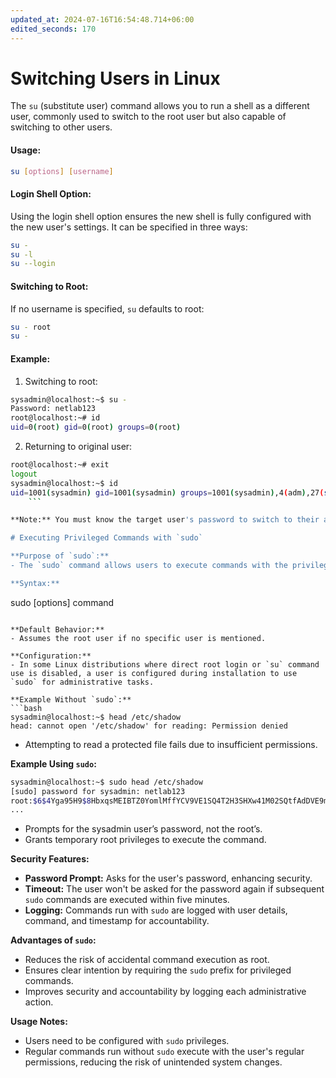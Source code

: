 ```yaml
---
updated_at: 2024-07-16T16:54:48.714+06:00
edited_seconds: 170
---
```

# Switching Users in Linux

The `su` (substitute user) command allows you to run a shell as a different user, commonly used to switch to the root user but also capable of switching to other users.

#### Usage:
```bash
su [options] [username]
```

#### Login Shell Option:
Using the login shell option ensures the new shell is fully configured with the new user's settings. It can be specified in three ways:
```bash
su -
su -l
su --login
```

#### Switching to Root:
If no username is specified, `su` defaults to root:
```bash
su - root
su -
```

#### Example:
1. Switching to root:
```bash
sysadmin@localhost:~$ su -
Password: netlab123
root@localhost:~# id
uid=0(root) gid=0(root) groups=0(root)
```

2. Returning to original user:
```bash
root@localhost:~# exit
logout
sysadmin@localhost:~$ id
uid=1001(sysadmin) gid=1001(sysadmin) groups=1001(sysadmin),4(adm),27(sudo)
    ```

**Note:** You must know the target user's password to switch to their account using `su`.

# Executing Privileged Commands with `sudo`

**Purpose of `sudo`:**
- The `sudo` command allows users to execute commands with the privileges of another user, typically the root user.

**Syntax:**
```
sudo [options] command
```

**Default Behavior:**
- Assumes the root user if no specific user is mentioned.

**Configuration:**
- In some Linux distributions where direct root login or `su` command use is disabled, a user is configured during installation to use `sudo` for administrative tasks.

**Example Without `sudo`:**
```bash
sysadmin@localhost:~$ head /etc/shadow
head: cannot open '/etc/shadow' for reading: Permission denied
```
- Attempting to read a protected file fails due to insufficient permissions.

**Example Using `sudo`:**
```bash
sysadmin@localhost:~$ sudo head /etc/shadow
[sudo] password for sysadmin: netlab123
root:$6$4Yga95H9$8HbxqsMEIBTZ0YomlMffYCV9VE1SQ4T2H3SHXw41M02SQtfAdDVE9mqGp2hr20q.ZuncJpLyWkYwQdKlSJyS8.:16464:0:99999:7:::
...
```
- Prompts for the sysadmin user’s password, not the root’s.
- Grants temporary root privileges to execute the command.

**Security Features:**
- **Password Prompt:** Asks for the user's password, enhancing security.
- **Timeout:** The user won't be asked for the password again if subsequent `sudo` commands are executed within five minutes.
- **Logging:** Commands run with `sudo` are logged with user details, command, and timestamp for accountability.

**Advantages of `sudo`:**
- Reduces the risk of accidental command execution as root.
- Ensures clear intention by requiring the `sudo` prefix for privileged commands.
- Improves security and accountability by logging each administrative action.

**Usage Notes:**
- Users need to be configured with `sudo` privileges.
- Regular commands run without `sudo` execute with the user's regular permissions, reducing the risk of unintended system changes.
